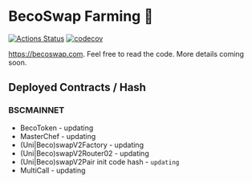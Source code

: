 # BecoSwap Farming 🥞

[![Actions Status](https://github.com/becoswap/becoswap-farm/workflows/CI/badge.svg)](https://github.com/pancakeswap/becoswap-farm/actions)
[![codecov](https://codecov.io/gh/becoswap/becoswap-farm/branch/master/graph/badge.svg?token=5XMLP74IR0)](https://codecov.io/gh/pancakeswap/becoswap-farm)

https://becoswap.com. Feel free to read the code. More details coming soon.

## Deployed Contracts / Hash

### BSCMAINNET

- BecoToken - updating
- MasterChef - updating
- (Uni|Beco)swapV2Factory - updating
- (Uni|Beco)swapV2Router02 - updating
- (Uni|Beco)swapV2Pair init code hash - `updating`
- MultiCall - updating
